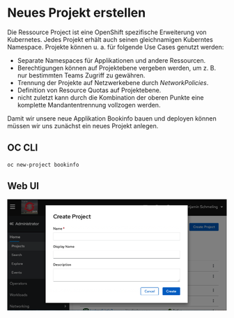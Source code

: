 # Neues Projekt erstellen

Die Ressource Project ist eine OpenShift spezifische Erweiterung von Kubernetes. Jedes Projekt erhält auch seinen gleichnamigen Kuberntes Namespace. Projekte können u. a. für folgende Use Cases genutzt werden:

* Separate Namespaces für Applikationen und andere Ressourcen.
* Berechtigungen können auf Projektebene vergeben werden, um z. B. nur bestimmten Teams Zugriff zu gewähren.
* Trennung der Projekte auf Netzwerkebene durch _NetworkPolicies_.
* Definition von Resource Quotas auf Projektebene.
* nicht zuletzt kann durch die Kombination der oberen Punkte eine komplette Mandantentrennung vollzogen werden.

Damit wir unsere neue Applikation Bookinfo bauen und deployen können müssen wir uns zunächst ein neues Projekt anlegen.

## OC CLI

```text
oc new-project bookinfo
```

## Web UI

![](../../../.gitbook/assets/screenshot-2020-09-14-at-13.07.02.png)

